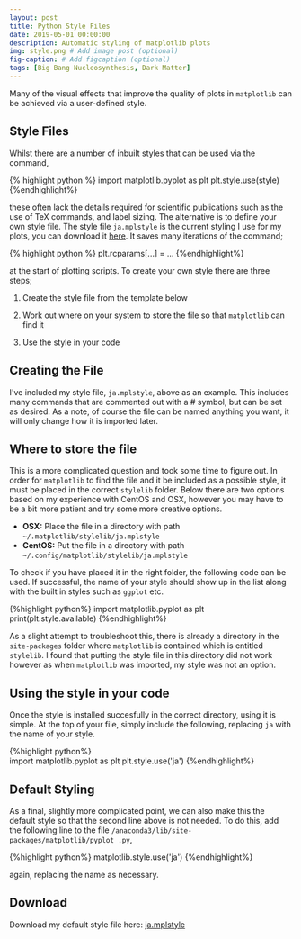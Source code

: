 ```yaml
---
layout: post
title: Python Style Files
date: 2019-05-01 00:00:00
description: Automatic styling of matplotlib plots
img: style.png # Add image post (optional)
fig-caption: # Add figcaption (optional)
tags: [Big Bang Nucleosynthesis, Dark Matter]
---
```


Many of the visual effects that improve the quality of plots in `matplotlib` can be achieved via a user-defined style.

## Style Files

Whilst there are a number of inbuilt styles that can be used via the command,

{% highlight python %}
import matplotlib.pyplot as plt
plt.style.use(style)
{%endhighlight%}

these often lack the details required for scientific publications such as the use of TeX commands, and label sizing. The alternative is to define your own style file. The style file `ja.mplstyle` is the current styling I use for my plots, you can download it <a href="{{site.baseurl}}/assets/files/ja.mplstyle" target="_blank"><i class="fa fa-file-text-o"></i> here</a>. It saves many iterations of the command;

{% highlight python %}
plt.rcparams[...] = ...
{%endhighlight%}

at the start of plotting scripts. To create your own style there are three steps;

1. Create the style file from the template below

2. Work out where on your system to store the file so that `matplotlib` can find it

3. Use the style in your code

## Creating the File


I've included my style file, `ja.mplstyle`, above as an example. This includes many commands that are commented out with a # symbol, but can be set as desired. As a note, of course the file can be named anything you want, it will only change how it is imported later.

## Where to store the file

This is a more complicated question and took some time to figure out. In order for `matplotlib` to find the file and it be included as a possible style, it must be placed in the correct `stylelib` folder. Below there are two options based on my experience with CentOS and OSX, however you may have to be a bit more patient and try some more creative options.

* **OSX:** Place the file in a directory with path `~/.matplotlib/stylelib/ja.mplstyle`
* **CentOS:** Put the file in a directory with path `~/.config/matplotlib/stylelib/ja.mplstyle`

To check if you have placed it in the right folder, the following code can be used. If successful, the name of your style should show up in the list along with the built in styles such as `ggplot` etc.

{%highlight python%}
import matplotlib.pyplot as plt
print(plt.style.available)
{%endhighlight%}

As a slight attempt to troubleshoot this, there is already a directory in the `site-packages` folder where `matplotlib` is contained which is entitled `stylelib`. I found that putting the style file in this directory did not work however as when `matplotlib` was imported, my style was not an option.

## Using the style in your code

Once the style is installed succesfully in the correct directory, using it is simple. At the top of your file, simply include the following, replacing `ja` with the name of your style.

{%highlight python%}   
import matplotlib.pyplot as plt
plt.style.use('ja')
{%endhighlight%}

## Default Styling

As a final, slightly more complicated point, we can also make this the default style so that the second line above is not needed. To do this, add the following line to the file `/anaconda3/lib/site-packages/matplotlib/pyplot .py`,

{%highlight python%}
matplotlib.style.use('ja')
{%endhighlight%}

again, replacing the name as necessary.

## Download

Download my default style file here: <a href="{{site.baseurl}}/assets/files/ja.mplstyle" target="_blank"><i class="fa fa-file-text-o"></i> ja.mplstyle</a>
